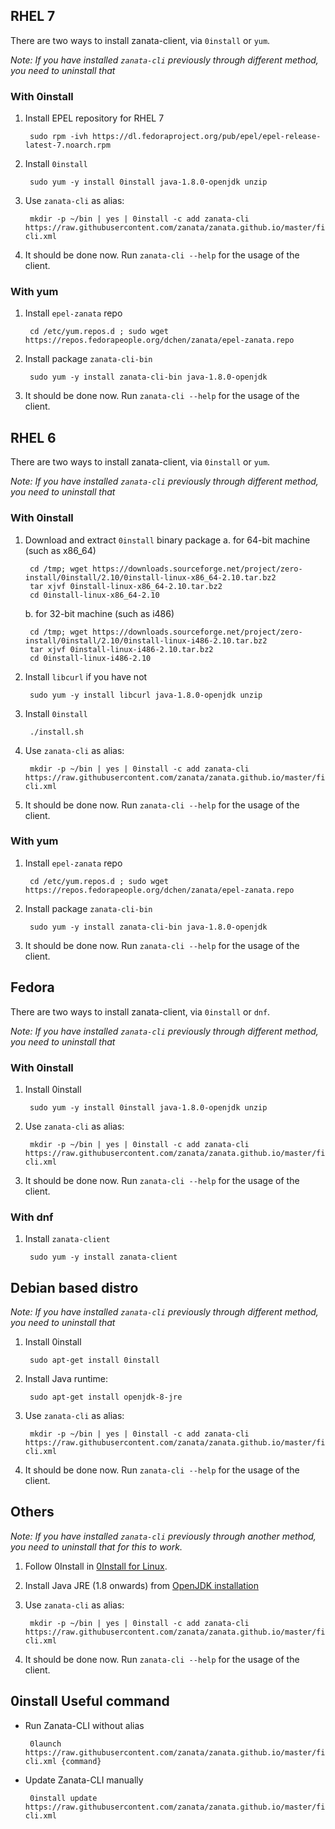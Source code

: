 ## RHEL 7
There are two ways to install zanata-client, via `0install` or `yum`.

*Note: If you have installed `zanata-cli` previously through different method, you need to uninstall that*

### With 0install
1. Install EPEL repository for RHEL 7

        sudo rpm -ivh https://dl.fedoraproject.org/pub/epel/epel-release-latest-7.noarch.rpm

2. Install `0install`

        sudo yum -y install 0install java-1.8.0-openjdk unzip

3. Use `zanata-cli` as alias: 

        mkdir -p ~/bin | yes | 0install -c add zanata-cli https://raw.githubusercontent.com/zanata/zanata.github.io/master/files/0install/zanata-cli.xml

4. It should be done now. Run `zanata-cli --help` for the usage of the client.
 
### With yum
1. Install `epel-zanata` repo

        cd /etc/yum.repos.d ; sudo wget https://repos.fedorapeople.org/dchen/zanata/epel-zanata.repo

2. Install package `zanata-cli-bin`

        sudo yum -y install zanata-cli-bin java-1.8.0-openjdk

3. It should be done now. Run `zanata-cli --help` for the usage of the client.

## RHEL 6
There are two ways to install zanata-client, via `0install` or `yum`.

*Note: If you have installed `zanata-cli` previously through different method, you need to uninstall that*

### With 0install
1. Download and extract `0install` binary package
   a. for 64-bit machine (such as x86_64)

        cd /tmp; wget https://downloads.sourceforge.net/project/zero-install/0install/2.10/0install-linux-x86_64-2.10.tar.bz2
        tar xjvf 0install-linux-x86_64-2.10.tar.bz2
        cd 0install-linux-x86_64-2.10
  
   b. for 32-bit machine (such as i486)
   
        cd /tmp; wget https://downloads.sourceforge.net/project/zero-install/0install/2.10/0install-linux-i486-2.10.tar.bz2
        tar xjvf 0install-linux-i486-2.10.tar.bz2
        cd 0install-linux-i486-2.10

2. Install `libcurl` if you have not

        sudo yum -y install libcurl java-1.8.0-openjdk unzip


3. Install `0install`

        ./install.sh 

4. Use `zanata-cli` as alias: 

        mkdir -p ~/bin | yes | 0install -c add zanata-cli https://raw.githubusercontent.com/zanata/zanata.github.io/master/files/0install/zanata-cli.xml

5. It should be done now. Run `zanata-cli --help` for the usage of the client.

### With yum
1. Install `epel-zanata` repo

        cd /etc/yum.repos.d ; sudo wget https://repos.fedorapeople.org/dchen/zanata/epel-zanata.repo

2. Install package `zanata-cli-bin`

        sudo yum -y install zanata-cli-bin java-1.8.0-openjdk

3. It should be done now. Run `zanata-cli --help` for the usage of the client.

## Fedora
There are two ways to install zanata-client, via `0install` or `dnf`.

*Note: If you have installed `zanata-cli` previously through different method, you need to uninstall that*

### With 0install
1. Install 0install

        sudo yum -y install 0install java-1.8.0-openjdk unzip

2. Use `zanata-cli` as alias: 

        mkdir -p ~/bin | yes | 0install -c add zanata-cli https://raw.githubusercontent.com/zanata/zanata.github.io/master/files/0install/zanata-cli.xml

3. It should be done now. Run `zanata-cli --help` for the usage of the client.

### With dnf
1. Install `zanata-client`

        sudo yum -y install zanata-client

## Debian based distro
*Note: If you have installed `zanata-cli` previously through different method, you need to uninstall that*

1. Install 0install

        sudo apt-get install 0install

2. Install Java runtime: 

        sudo apt-get install openjdk-8-jre

3. Use `zanata-cli` as alias: 

        mkdir -p ~/bin | yes | 0install -c add zanata-cli https://raw.githubusercontent.com/zanata/zanata.github.io/master/files/0install/zanata-cli.xml

4. It should be done now. Run `zanata-cli --help` for the usage of the client.

## Others
*Note: If you have installed `zanata-cli` previously through another method, you need to uninstall that for this to work.*

1. Follow 0Install in [0Install for Linux](http://0install.net/install-linux.html).
2. Install Java JRE (1.8 onwards) from [OpenJDK installation](http://openjdk.java.net/install/index.html)
3. Use `zanata-cli` as alias: 

        mkdir -p ~/bin | yes | 0install -c add zanata-cli https://raw.githubusercontent.com/zanata/zanata.github.io/master/files/0install/zanata-cli.xml

4. It should be done now. Run `zanata-cli --help` for the usage of the client.

## 0install Useful command

 * Run Zanata-CLI without alias

        0launch https://raw.githubusercontent.com/zanata/zanata.github.io/master/files/0install/zanata-cli.xml {command}

 * Update Zanata-CLI manually
 
        0install update https://raw.githubusercontent.com/zanata/zanata.github.io/master/files/0install/zanata-cli.xml

